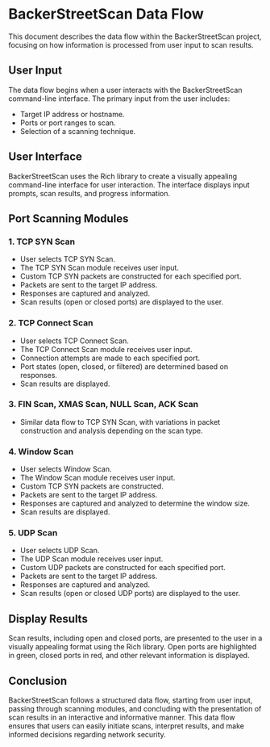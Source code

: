 # BackerStreetScan Data Flow

This document describes the data flow within the BackerStreetScan project, focusing on how information is processed from user input to scan results.

## User Input

The data flow begins when a user interacts with the BackerStreetScan command-line interface. The primary input from the user includes:

- Target IP address or hostname.
- Ports or port ranges to scan.
- Selection of a scanning technique.

## User Interface

BackerStreetScan uses the Rich library to create a visually appealing command-line interface for user interaction. The interface displays input prompts, scan results, and progress information.

## Port Scanning Modules

### 1. TCP SYN Scan

- User selects TCP SYN Scan.
- The TCP SYN Scan module receives user input.
- Custom TCP SYN packets are constructed for each specified port.
- Packets are sent to the target IP address.
- Responses are captured and analyzed.
- Scan results (open or closed ports) are displayed to the user.

### 2. TCP Connect Scan

- User selects TCP Connect Scan.
- The TCP Connect Scan module receives user input.
- Connection attempts are made to each specified port.
- Port states (open, closed, or filtered) are determined based on responses.
- Scan results are displayed.

### 3. FIN Scan, XMAS Scan, NULL Scan, ACK Scan

- Similar data flow to TCP SYN Scan, with variations in packet construction and analysis depending on the scan type.

### 4. Window Scan

- User selects Window Scan.
- The Window Scan module receives user input.
- Custom TCP SYN packets are constructed.
- Packets are sent to the target IP address.
- Responses are captured and analyzed to determine the window size.
- Scan results are displayed.

### 5. UDP Scan

- User selects UDP Scan.
- The UDP Scan module receives user input.
- Custom UDP packets are constructed for each specified port.
- Packets are sent to the target IP address.
- Responses are captured and analyzed.
- Scan results (open or closed UDP ports) are displayed to the user.

## Display Results

Scan results, including open and closed ports, are presented to the user in a visually appealing format using the Rich library. Open ports are highlighted in green, closed ports in red, and other relevant information is displayed.

## Conclusion

BackerStreetScan follows a structured data flow, starting from user input, passing through scanning modules, and concluding with the presentation of scan results in an interactive and informative manner. This data flow ensures that users can easily initiate scans, interpret results, and make informed decisions regarding network security.
